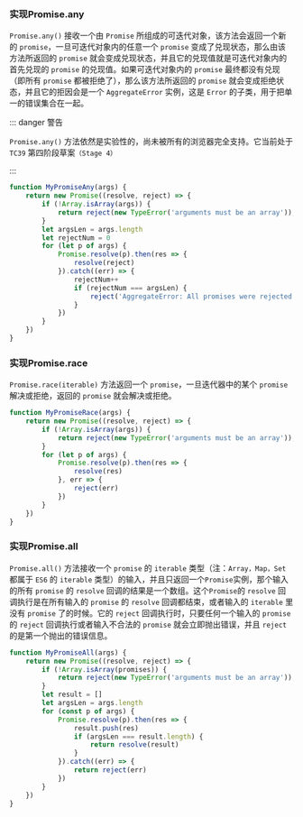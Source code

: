 ### 实现Promise.any

`Promise.any()` 接收一个由 `Promise` 所组成的可迭代对象，该方法会返回一个新的 `promise`，一旦可迭代对象内的任意一个 `promise` 变成了兑现状态，那么由该方法所返回的 `promise` 就会变成兑现状态，并且它的兑现值就是可迭代对象内的首先兑现的 `promise` 的兑现值。如果可迭代对象内的 `promise` 最终都没有兑现（即所有 `promise` 都被拒绝了），那么该方法所返回的 `promise` 就会变成拒绝状态，并且它的拒因会是一个 `AggregateError` 实例，这是 `Error` 的子类，用于把单一的错误集合在一起。

::: danger 警告

`Promise.any()` 方法依然是实验性的，尚未被所有的浏览器完全支持。它当前处于 `TC39` 第四阶段草案`（Stage 4）`

:::

```javascript
function MyPromiseAny(args) {
    return new Promise((resolve, reject) => {
        if (!Array.isArray(args)) {
            return reject(new TypeError('arguments must be an array'));
        }
        let argsLen = args.length
        let rejectNum = 0
        for (let p of args) {
            Promise.resolve(p).then(res => {
                resolve(reject)
            }).catch((err) => {
                rejectNum++
                if (rejectNum === argsLen) {
                    reject('AggregateError: All promises were rejected')
                }
            })
        }
    })
}
```

### 实现Promise.race

`Promise.race(iterable)` 方法返回一个 `promise`，一旦迭代器中的某个 `promise` 解决或拒绝，返回的 `promise` 就会解决或拒绝。

```javascript
function MyPromiseRace(args) {
    return new Promise((resolve, reject) => {
        if (!Array.isArray(args)) {
            return reject(new TypeError('arguments must be an array'));
        }
        for (let p of args) {
            Promise.resolve(p).then(res => {
                resolve(res)
            }, err => {
                reject(err)
            })
        }
    })
}
```

### 实现Promise.all

`Promise.all()` 方法接收一个 `promise` 的 `iterable` 类型（注：`Array，Map，Set` 都属于 `ES6` 的 `iterable` 类型）的输入，并且只返回一个`Promise`实例，那个输入的所有 `promise` 的 `resolve` 回调的结果是一个数组。这个`Promise`的 `resolve` 回调执行是在所有输入的 `promise` 的 `resolve` 回调都结束，或者输入的 `iterable` 里没有 `promise` 了的时候。它的 `reject` 回调执行时，只要任何一个输入的 `promise` 的 `reject` 回调执行或者输入不合法的 `promise` 就会立即抛出错误，并且 `reject` 的是第一个抛出的错误信息。

```javascript
function MyPromiseAll(args) {
    return new Promise((resolve, reject) => {
        if (!Array.isArray(promises)) {
            return reject(new TypeError('arguments must be an array'));
        }
        let result = []
        let argsLen = args.length
        for (const p of args) {
            Promise.resolve(p).then(res => {
                result.push(res)
                if (argsLen === result.length) {
                    return resolve(result)
                }
            }).catch((err) => {
                return reject(err)
            })
        }
    })
}
```